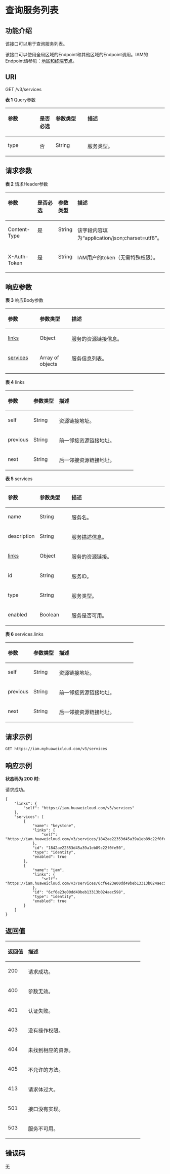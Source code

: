 # 查询服务列表<a name="zh-cn_topic_0057845562"></a>

## 功能介绍<a name="zh-cn_topic_0222037527_section44502025145316"></a>

该接口可以用于查询服务列表。

该接口可以使用全局区域的Endpoint和其他区域的Endpoint调用。IAM的Endpoint请参见：[地区和终端节点](https://developer.huaweicloud.com/endpoint?IAM)。

## URI<a name="zh-cn_topic_0222037527_section4456152510532"></a>

GET /v3/services

**表 1**  Query参数

<a name="zh-cn_topic_0222037527_table945915251537"></a>
<table><thead align="left"><tr id="zh-cn_topic_0222037527_row345882555320"><th class="cellrowborder" valign="top" width="20%" id="mcps1.2.5.1.1"><p id="zh-cn_topic_0222037527_p84601725145320"><a name="zh-cn_topic_0222037527_p84601725145320"></a><a name="zh-cn_topic_0222037527_p84601725145320"></a>参数</p>
</th>
<th class="cellrowborder" valign="top" width="10%" id="mcps1.2.5.1.2"><p id="zh-cn_topic_0222037527_p154625257537"><a name="zh-cn_topic_0222037527_p154625257537"></a><a name="zh-cn_topic_0222037527_p154625257537"></a>是否必选</p>
</th>
<th class="cellrowborder" valign="top" width="20%" id="mcps1.2.5.1.3"><p id="zh-cn_topic_0222037527_p184641825205311"><a name="zh-cn_topic_0222037527_p184641825205311"></a><a name="zh-cn_topic_0222037527_p184641825205311"></a>参数类型</p>
</th>
<th class="cellrowborder" valign="top" width="50%" id="mcps1.2.5.1.4"><p id="zh-cn_topic_0222037527_p14465325165316"><a name="zh-cn_topic_0222037527_p14465325165316"></a><a name="zh-cn_topic_0222037527_p14465325165316"></a>描述</p>
</th>
</tr>
</thead>
<tbody><tr id="zh-cn_topic_0222037527_row5458102510531"><td class="cellrowborder" valign="top" width="20%" headers="mcps1.2.5.1.1 "><p id="zh-cn_topic_0222037527_p1946717255537"><a name="zh-cn_topic_0222037527_p1946717255537"></a><a name="zh-cn_topic_0222037527_p1946717255537"></a>type</p>
</td>
<td class="cellrowborder" valign="top" width="10%" headers="mcps1.2.5.1.2 "><p id="zh-cn_topic_0222037527_p19469112565316"><a name="zh-cn_topic_0222037527_p19469112565316"></a><a name="zh-cn_topic_0222037527_p19469112565316"></a>否</p>
</td>
<td class="cellrowborder" valign="top" width="20%" headers="mcps1.2.5.1.3 "><p id="zh-cn_topic_0222037527_p347082519532"><a name="zh-cn_topic_0222037527_p347082519532"></a><a name="zh-cn_topic_0222037527_p347082519532"></a>String</p>
</td>
<td class="cellrowborder" valign="top" width="50%" headers="mcps1.2.5.1.4 "><p id="zh-cn_topic_0222037527_p347292555312"><a name="zh-cn_topic_0222037527_p347292555312"></a><a name="zh-cn_topic_0222037527_p347292555312"></a>服务类型。</p>
</td>
</tr>
</tbody>
</table>

## 请求参数<a name="zh-cn_topic_0222037527_section1147412252531"></a>

**表 2**  请求Header参数

<a name="zh-cn_topic_0222037527_HeaderParameter"></a>
<table><thead align="left"><tr id="zh-cn_topic_0222037527_row047572514536"><th class="cellrowborder" valign="top" width="20%" id="mcps1.2.5.1.1"><p id="zh-cn_topic_0222037527_p547716258531"><a name="zh-cn_topic_0222037527_p547716258531"></a><a name="zh-cn_topic_0222037527_p547716258531"></a>参数</p>
</th>
<th class="cellrowborder" valign="top" width="20%" id="mcps1.2.5.1.2"><p id="zh-cn_topic_0222037527_p13479725135316"><a name="zh-cn_topic_0222037527_p13479725135316"></a><a name="zh-cn_topic_0222037527_p13479725135316"></a>是否必选</p>
</th>
<th class="cellrowborder" valign="top" width="10%" id="mcps1.2.5.1.3"><p id="zh-cn_topic_0222037527_p1348042565320"><a name="zh-cn_topic_0222037527_p1348042565320"></a><a name="zh-cn_topic_0222037527_p1348042565320"></a>参数类型</p>
</th>
<th class="cellrowborder" valign="top" width="50%" id="mcps1.2.5.1.4"><p id="zh-cn_topic_0222037527_p84823257534"><a name="zh-cn_topic_0222037527_p84823257534"></a><a name="zh-cn_topic_0222037527_p84823257534"></a>描述</p>
</th>
</tr>
</thead>
<tbody><tr id="zh-cn_topic_0222037527_row11475725105312"><td class="cellrowborder" valign="top" width="20%" headers="mcps1.2.5.1.1 "><p id="zh-cn_topic_0222037527_p348372516532"><a name="zh-cn_topic_0222037527_p348372516532"></a><a name="zh-cn_topic_0222037527_p348372516532"></a>Content-Type</p>
</td>
<td class="cellrowborder" valign="top" width="20%" headers="mcps1.2.5.1.2 "><p id="zh-cn_topic_0222037527_p148572575312"><a name="zh-cn_topic_0222037527_p148572575312"></a><a name="zh-cn_topic_0222037527_p148572575312"></a>是</p>
</td>
<td class="cellrowborder" valign="top" width="10%" headers="mcps1.2.5.1.3 "><p id="zh-cn_topic_0222037527_p948716258535"><a name="zh-cn_topic_0222037527_p948716258535"></a><a name="zh-cn_topic_0222037527_p948716258535"></a>String</p>
</td>
<td class="cellrowborder" valign="top" width="50%" headers="mcps1.2.5.1.4 "><p id="zh-cn_topic_0222037527_p1488225195320"><a name="zh-cn_topic_0222037527_p1488225195320"></a><a name="zh-cn_topic_0222037527_p1488225195320"></a>该字段内容填为“application/json;charset=utf8”。</p>
</td>
</tr>
<tr id="zh-cn_topic_0222037527_row847515259539"><td class="cellrowborder" valign="top" width="20%" headers="mcps1.2.5.1.1 "><p id="zh-cn_topic_0222037527_p8490122575311"><a name="zh-cn_topic_0222037527_p8490122575311"></a><a name="zh-cn_topic_0222037527_p8490122575311"></a>X-Auth-Token</p>
</td>
<td class="cellrowborder" valign="top" width="20%" headers="mcps1.2.5.1.2 "><p id="zh-cn_topic_0222037527_p44911625195315"><a name="zh-cn_topic_0222037527_p44911625195315"></a><a name="zh-cn_topic_0222037527_p44911625195315"></a>是</p>
</td>
<td class="cellrowborder" valign="top" width="10%" headers="mcps1.2.5.1.3 "><p id="zh-cn_topic_0222037527_p1749314253534"><a name="zh-cn_topic_0222037527_p1749314253534"></a><a name="zh-cn_topic_0222037527_p1749314253534"></a>String</p>
</td>
<td class="cellrowborder" valign="top" width="50%" headers="mcps1.2.5.1.4 "><p id="zh-cn_topic_0222037527_p34942025185316"><a name="zh-cn_topic_0222037527_p34942025185316"></a><a name="zh-cn_topic_0222037527_p34942025185316"></a>IAM用户的token（无需特殊权限）。</p>
</td>
</tr>
</tbody>
</table>

## 响应参数<a name="zh-cn_topic_0222037527_section1849692510537"></a>

**表 3**  响应Body参数

<a name="zh-cn_topic_0222037527_responseParameter"></a>
<table><thead align="left"><tr id="zh-cn_topic_0222037527_row10498625155317"><th class="cellrowborder" valign="top" width="20%" id="mcps1.2.4.1.1"><p id="zh-cn_topic_0222037527_p4500825185315"><a name="zh-cn_topic_0222037527_p4500825185315"></a><a name="zh-cn_topic_0222037527_p4500825185315"></a>参数</p>
</th>
<th class="cellrowborder" valign="top" width="20%" id="mcps1.2.4.1.2"><p id="zh-cn_topic_0222037527_p165021625135310"><a name="zh-cn_topic_0222037527_p165021625135310"></a><a name="zh-cn_topic_0222037527_p165021625135310"></a>参数类型</p>
</th>
<th class="cellrowborder" valign="top" width="60%" id="mcps1.2.4.1.3"><p id="zh-cn_topic_0222037527_p9503112535313"><a name="zh-cn_topic_0222037527_p9503112535313"></a><a name="zh-cn_topic_0222037527_p9503112535313"></a>描述</p>
</th>
</tr>
</thead>
<tbody><tr id="zh-cn_topic_0222037527_row144981125135318"><td class="cellrowborder" valign="top" width="20%" headers="mcps1.2.4.1.1 "><p id="zh-cn_topic_0222037527_p150418251532"><a name="zh-cn_topic_0222037527_p150418251532"></a><a name="zh-cn_topic_0222037527_p150418251532"></a><a href="#zh-cn_topic_0222037527_response_Rs161Links">links</a></p>
</td>
<td class="cellrowborder" valign="top" width="20%" headers="mcps1.2.4.1.2 "><p id="zh-cn_topic_0222037527_p165061725165312"><a name="zh-cn_topic_0222037527_p165061725165312"></a><a name="zh-cn_topic_0222037527_p165061725165312"></a>Object</p>
</td>
<td class="cellrowborder" valign="top" width="60%" headers="mcps1.2.4.1.3 "><p id="zh-cn_topic_0222037527_p13508172519532"><a name="zh-cn_topic_0222037527_p13508172519532"></a><a name="zh-cn_topic_0222037527_p13508172519532"></a>服务的资源链接信息。</p>
</td>
</tr>
<tr id="zh-cn_topic_0222037527_row12499162585318"><td class="cellrowborder" valign="top" width="20%" headers="mcps1.2.4.1.1 "><p id="zh-cn_topic_0222037527_p9510125125316"><a name="zh-cn_topic_0222037527_p9510125125316"></a><a name="zh-cn_topic_0222037527_p9510125125316"></a><a href="#zh-cn_topic_0222037527_response_Rs161ServicesArritem">services</a></p>
</td>
<td class="cellrowborder" valign="top" width="20%" headers="mcps1.2.4.1.2 "><p id="zh-cn_topic_0222037527_p1551112259531"><a name="zh-cn_topic_0222037527_p1551112259531"></a><a name="zh-cn_topic_0222037527_p1551112259531"></a>Array of objects</p>
</td>
<td class="cellrowborder" valign="top" width="60%" headers="mcps1.2.4.1.3 "><p id="zh-cn_topic_0222037527_p1151316258539"><a name="zh-cn_topic_0222037527_p1151316258539"></a><a name="zh-cn_topic_0222037527_p1151316258539"></a>服务信息列表。</p>
</td>
</tr>
</tbody>
</table>

**表 4**  links

<a name="zh-cn_topic_0222037527_response_Rs161Links"></a>
<table><thead align="left"><tr id="zh-cn_topic_0222037527_row19558192510531"><th class="cellrowborder" valign="top" width="20%" id="mcps1.2.4.1.1"><p id="zh-cn_topic_0222037527_p1560142519538"><a name="zh-cn_topic_0222037527_p1560142519538"></a><a name="zh-cn_topic_0222037527_p1560142519538"></a>参数</p>
</th>
<th class="cellrowborder" valign="top" width="20%" id="mcps1.2.4.1.2"><p id="zh-cn_topic_0222037527_p105611259536"><a name="zh-cn_topic_0222037527_p105611259536"></a><a name="zh-cn_topic_0222037527_p105611259536"></a>参数类型</p>
</th>
<th class="cellrowborder" valign="top" width="60%" id="mcps1.2.4.1.3"><p id="zh-cn_topic_0222037527_p19563102511534"><a name="zh-cn_topic_0222037527_p19563102511534"></a><a name="zh-cn_topic_0222037527_p19563102511534"></a>描述</p>
</th>
</tr>
</thead>
<tbody><tr id="zh-cn_topic_0222037527_row155812515315"><td class="cellrowborder" valign="top" width="20%" headers="mcps1.2.4.1.1 "><p id="zh-cn_topic_0222037527_p9564192515319"><a name="zh-cn_topic_0222037527_p9564192515319"></a><a name="zh-cn_topic_0222037527_p9564192515319"></a>self</p>
</td>
<td class="cellrowborder" valign="top" width="20%" headers="mcps1.2.4.1.2 "><p id="zh-cn_topic_0222037527_p1156622585312"><a name="zh-cn_topic_0222037527_p1156622585312"></a><a name="zh-cn_topic_0222037527_p1156622585312"></a>String</p>
</td>
<td class="cellrowborder" valign="top" width="60%" headers="mcps1.2.4.1.3 "><p id="zh-cn_topic_0222037527_p956722512533"><a name="zh-cn_topic_0222037527_p956722512533"></a><a name="zh-cn_topic_0222037527_p956722512533"></a>资源链接地址。</p>
</td>
</tr>
<tr id="zh-cn_topic_0222037527_row11558152595313"><td class="cellrowborder" valign="top" width="20%" headers="mcps1.2.4.1.1 "><p id="zh-cn_topic_0222037527_p175686258532"><a name="zh-cn_topic_0222037527_p175686258532"></a><a name="zh-cn_topic_0222037527_p175686258532"></a>previous</p>
</td>
<td class="cellrowborder" valign="top" width="20%" headers="mcps1.2.4.1.2 "><p id="zh-cn_topic_0222037527_p14570725125317"><a name="zh-cn_topic_0222037527_p14570725125317"></a><a name="zh-cn_topic_0222037527_p14570725125317"></a>String</p>
</td>
<td class="cellrowborder" valign="top" width="60%" headers="mcps1.2.4.1.3 "><p id="zh-cn_topic_0222037527_p10571202545314"><a name="zh-cn_topic_0222037527_p10571202545314"></a><a name="zh-cn_topic_0222037527_p10571202545314"></a>前一邻接资源链接地址。</p>
</td>
</tr>
<tr id="zh-cn_topic_0222037527_row555802555316"><td class="cellrowborder" valign="top" width="20%" headers="mcps1.2.4.1.1 "><p id="zh-cn_topic_0222037527_p1357313256538"><a name="zh-cn_topic_0222037527_p1357313256538"></a><a name="zh-cn_topic_0222037527_p1357313256538"></a>next</p>
</td>
<td class="cellrowborder" valign="top" width="20%" headers="mcps1.2.4.1.2 "><p id="zh-cn_topic_0222037527_p185741425115310"><a name="zh-cn_topic_0222037527_p185741425115310"></a><a name="zh-cn_topic_0222037527_p185741425115310"></a>String</p>
</td>
<td class="cellrowborder" valign="top" width="60%" headers="mcps1.2.4.1.3 "><p id="zh-cn_topic_0222037527_p3575152585313"><a name="zh-cn_topic_0222037527_p3575152585313"></a><a name="zh-cn_topic_0222037527_p3575152585313"></a>后一邻接资源链接地址。</p>
</td>
</tr>
</tbody>
</table>

**表 5**  services

<a name="zh-cn_topic_0222037527_response_Rs161ServicesArritem"></a>
<table><thead align="left"><tr id="zh-cn_topic_0222037527_row851472517532"><th class="cellrowborder" valign="top" width="20%" id="mcps1.2.4.1.1"><p id="zh-cn_topic_0222037527_p17516182575311"><a name="zh-cn_topic_0222037527_p17516182575311"></a><a name="zh-cn_topic_0222037527_p17516182575311"></a>参数</p>
</th>
<th class="cellrowborder" valign="top" width="20%" id="mcps1.2.4.1.2"><p id="zh-cn_topic_0222037527_p651772565319"><a name="zh-cn_topic_0222037527_p651772565319"></a><a name="zh-cn_topic_0222037527_p651772565319"></a>参数类型</p>
</th>
<th class="cellrowborder" valign="top" width="60%" id="mcps1.2.4.1.3"><p id="zh-cn_topic_0222037527_p6519132515316"><a name="zh-cn_topic_0222037527_p6519132515316"></a><a name="zh-cn_topic_0222037527_p6519132515316"></a>描述</p>
</th>
</tr>
</thead>
<tbody><tr id="zh-cn_topic_0222037527_row195149257533"><td class="cellrowborder" valign="top" width="20%" headers="mcps1.2.4.1.1 "><p id="zh-cn_topic_0222037527_p1521192515316"><a name="zh-cn_topic_0222037527_p1521192515316"></a><a name="zh-cn_topic_0222037527_p1521192515316"></a>name</p>
</td>
<td class="cellrowborder" valign="top" width="20%" headers="mcps1.2.4.1.2 "><p id="zh-cn_topic_0222037527_p1522925115316"><a name="zh-cn_topic_0222037527_p1522925115316"></a><a name="zh-cn_topic_0222037527_p1522925115316"></a>String</p>
</td>
<td class="cellrowborder" valign="top" width="60%" headers="mcps1.2.4.1.3 "><p id="zh-cn_topic_0222037527_p145241525175311"><a name="zh-cn_topic_0222037527_p145241525175311"></a><a name="zh-cn_topic_0222037527_p145241525175311"></a>服务名。</p>
</td>
</tr>
<tr id="zh-cn_topic_0222037527_row25143250534"><td class="cellrowborder" valign="top" width="20%" headers="mcps1.2.4.1.1 "><p id="zh-cn_topic_0222037527_p115250258531"><a name="zh-cn_topic_0222037527_p115250258531"></a><a name="zh-cn_topic_0222037527_p115250258531"></a>description</p>
</td>
<td class="cellrowborder" valign="top" width="20%" headers="mcps1.2.4.1.2 "><p id="zh-cn_topic_0222037527_p155261425145313"><a name="zh-cn_topic_0222037527_p155261425145313"></a><a name="zh-cn_topic_0222037527_p155261425145313"></a>String</p>
</td>
<td class="cellrowborder" valign="top" width="60%" headers="mcps1.2.4.1.3 "><p id="zh-cn_topic_0222037527_p9528192555312"><a name="zh-cn_topic_0222037527_p9528192555312"></a><a name="zh-cn_topic_0222037527_p9528192555312"></a>服务描述信息。</p>
</td>
</tr>
<tr id="zh-cn_topic_0222037527_row85144257535"><td class="cellrowborder" valign="top" width="20%" headers="mcps1.2.4.1.1 "><p id="zh-cn_topic_0222037527_p14529142595315"><a name="zh-cn_topic_0222037527_p14529142595315"></a><a name="zh-cn_topic_0222037527_p14529142595315"></a><a href="#zh-cn_topic_0222037527_response_Rs161ServicesArritemLinks">links</a></p>
</td>
<td class="cellrowborder" valign="top" width="20%" headers="mcps1.2.4.1.2 "><p id="zh-cn_topic_0222037527_p14531202519533"><a name="zh-cn_topic_0222037527_p14531202519533"></a><a name="zh-cn_topic_0222037527_p14531202519533"></a>Object</p>
</td>
<td class="cellrowborder" valign="top" width="60%" headers="mcps1.2.4.1.3 "><p id="zh-cn_topic_0222037527_p453318256537"><a name="zh-cn_topic_0222037527_p453318256537"></a><a name="zh-cn_topic_0222037527_p453318256537"></a>服务的资源链接。</p>
</td>
</tr>
<tr id="zh-cn_topic_0222037527_row1551472545319"><td class="cellrowborder" valign="top" width="20%" headers="mcps1.2.4.1.1 "><p id="zh-cn_topic_0222037527_p145351925195315"><a name="zh-cn_topic_0222037527_p145351925195315"></a><a name="zh-cn_topic_0222037527_p145351925195315"></a>id</p>
</td>
<td class="cellrowborder" valign="top" width="20%" headers="mcps1.2.4.1.2 "><p id="zh-cn_topic_0222037527_p12536102575317"><a name="zh-cn_topic_0222037527_p12536102575317"></a><a name="zh-cn_topic_0222037527_p12536102575317"></a>String</p>
</td>
<td class="cellrowborder" valign="top" width="60%" headers="mcps1.2.4.1.3 "><p id="zh-cn_topic_0222037527_p453732511539"><a name="zh-cn_topic_0222037527_p453732511539"></a><a name="zh-cn_topic_0222037527_p453732511539"></a>服务ID。</p>
</td>
</tr>
<tr id="zh-cn_topic_0222037527_row195147259535"><td class="cellrowborder" valign="top" width="20%" headers="mcps1.2.4.1.1 "><p id="zh-cn_topic_0222037527_p7539112513536"><a name="zh-cn_topic_0222037527_p7539112513536"></a><a name="zh-cn_topic_0222037527_p7539112513536"></a>type</p>
</td>
<td class="cellrowborder" valign="top" width="20%" headers="mcps1.2.4.1.2 "><p id="zh-cn_topic_0222037527_p16540725155320"><a name="zh-cn_topic_0222037527_p16540725155320"></a><a name="zh-cn_topic_0222037527_p16540725155320"></a>String</p>
</td>
<td class="cellrowborder" valign="top" width="60%" headers="mcps1.2.4.1.3 "><p id="zh-cn_topic_0222037527_p8542162517538"><a name="zh-cn_topic_0222037527_p8542162517538"></a><a name="zh-cn_topic_0222037527_p8542162517538"></a>服务类型。</p>
</td>
</tr>
<tr id="zh-cn_topic_0222037527_row16514182525313"><td class="cellrowborder" valign="top" width="20%" headers="mcps1.2.4.1.1 "><p id="zh-cn_topic_0222037527_p165443254531"><a name="zh-cn_topic_0222037527_p165443254531"></a><a name="zh-cn_topic_0222037527_p165443254531"></a>enabled</p>
</td>
<td class="cellrowborder" valign="top" width="20%" headers="mcps1.2.4.1.2 "><p id="zh-cn_topic_0222037527_p5545152510539"><a name="zh-cn_topic_0222037527_p5545152510539"></a><a name="zh-cn_topic_0222037527_p5545152510539"></a>Boolean</p>
</td>
<td class="cellrowborder" valign="top" width="60%" headers="mcps1.2.4.1.3 "><p id="zh-cn_topic_0222037527_p954672525315"><a name="zh-cn_topic_0222037527_p954672525315"></a><a name="zh-cn_topic_0222037527_p954672525315"></a>服务是否可用。</p>
</td>
</tr>
</tbody>
</table>

**表 6**  services.links

<a name="zh-cn_topic_0222037527_response_Rs161ServicesArritemLinks"></a>
<table><thead align="left"><tr id="zh-cn_topic_0222037527_row145486259539"><th class="cellrowborder" valign="top" width="20%" id="mcps1.2.4.1.1"><p id="zh-cn_topic_0222037527_p195501251530"><a name="zh-cn_topic_0222037527_p195501251530"></a><a name="zh-cn_topic_0222037527_p195501251530"></a>参数</p>
</th>
<th class="cellrowborder" valign="top" width="20%" id="mcps1.2.4.1.2"><p id="zh-cn_topic_0222037527_p15551112514534"><a name="zh-cn_topic_0222037527_p15551112514534"></a><a name="zh-cn_topic_0222037527_p15551112514534"></a>参数类型</p>
</th>
<th class="cellrowborder" valign="top" width="60%" id="mcps1.2.4.1.3"><p id="zh-cn_topic_0222037527_p13553725175315"><a name="zh-cn_topic_0222037527_p13553725175315"></a><a name="zh-cn_topic_0222037527_p13553725175315"></a>描述</p>
</th>
</tr>
</thead>
<tbody><tr id="zh-cn_topic_0222037527_row854814252535"><td class="cellrowborder" valign="top" width="20%" headers="mcps1.2.4.1.1 "><p id="zh-cn_topic_0222037527_p4554112515538"><a name="zh-cn_topic_0222037527_p4554112515538"></a><a name="zh-cn_topic_0222037527_p4554112515538"></a>self</p>
</td>
<td class="cellrowborder" valign="top" width="20%" headers="mcps1.2.4.1.2 "><p id="zh-cn_topic_0222037527_p655617252538"><a name="zh-cn_topic_0222037527_p655617252538"></a><a name="zh-cn_topic_0222037527_p655617252538"></a>String</p>
</td>
<td class="cellrowborder" valign="top" width="60%" headers="mcps1.2.4.1.3 "><p id="zh-cn_topic_0222037527_p15557112511537"><a name="zh-cn_topic_0222037527_p15557112511537"></a><a name="zh-cn_topic_0222037527_p15557112511537"></a>资源链接地址。</p>
</td>
</tr>
<tr id="row67171057161612"><td class="cellrowborder" valign="top" width="20%" headers="mcps1.2.4.1.1 "><p id="p87071457101616"><a name="p87071457101616"></a><a name="p87071457101616"></a>previous</p>
</td>
<td class="cellrowborder" valign="top" width="20%" headers="mcps1.2.4.1.2 "><p id="p1570785717162"><a name="p1570785717162"></a><a name="p1570785717162"></a>String</p>
</td>
<td class="cellrowborder" valign="top" width="60%" headers="mcps1.2.4.1.3 "><p id="p17071257131615"><a name="p17071257131615"></a><a name="p17071257131615"></a>前一邻接资源链接地址。</p>
</td>
</tr>
<tr id="row57151571167"><td class="cellrowborder" valign="top" width="20%" headers="mcps1.2.4.1.1 "><p id="p970710576168"><a name="p970710576168"></a><a name="p970710576168"></a>next</p>
</td>
<td class="cellrowborder" valign="top" width="20%" headers="mcps1.2.4.1.2 "><p id="p10707105718162"><a name="p10707105718162"></a><a name="p10707105718162"></a>String</p>
</td>
<td class="cellrowborder" valign="top" width="60%" headers="mcps1.2.4.1.3 "><p id="p770755711617"><a name="p770755711617"></a><a name="p770755711617"></a>后一邻接资源链接地址。</p>
</td>
</tr>
</tbody>
</table>

## 请求示例<a name="zh-cn_topic_0222037527_section19576925175318"></a>

```
GET https://iam.myhuaweicloud.com/v3/services
```

## 响应示例<a name="zh-cn_topic_0222037527_section1580825175312"></a>

**状态码为 200 时:**

请求成功。

```
{
    "links": {
        "self": "https://iam.huaweicloud.com/v3/services"
    },
    "services": [
        {
            "name": "keystone",
            "links": {
                "self": "https://iam.huaweicloud.com/v3/services/1842ae22353d45a39a1eb89c22f0fe50"
            },
            "id": "1842ae22353d45a39a1eb89c22f0fe50",
            "type": "identity",
            "enabled": true
        },
        {
            "name": "iam",
            "links": {
                "self": "https://iam.huaweicloud.com/v3/services/6cf6e23e00dd49beb13313b024aec598"
            },
            "id": "6cf6e23e00dd49beb13313b024aec598",
            "type": "identity",
            "enabled": true
        }
    ]
}
```

## 返回值<a name="zh-cn_topic_0222037527_section1461852517538"></a>

<a name="zh-cn_topic_0222037527_table333"></a>
<table><thead align="left"><tr id="zh-cn_topic_0222037527_row9619192514536"><th class="cellrowborder" valign="top" width="15%" id="mcps1.1.3.1.1"><p id="zh-cn_topic_0222037527_p196215250538"><a name="zh-cn_topic_0222037527_p196215250538"></a><a name="zh-cn_topic_0222037527_p196215250538"></a>返回值</p>
</th>
<th class="cellrowborder" valign="top" width="85%" id="mcps1.1.3.1.2"><p id="zh-cn_topic_0222037527_p16622925165320"><a name="zh-cn_topic_0222037527_p16622925165320"></a><a name="zh-cn_topic_0222037527_p16622925165320"></a>描述</p>
</th>
</tr>
</thead>
<tbody><tr id="zh-cn_topic_0222037527_row1862016252539"><td class="cellrowborder" valign="top" width="15%" headers="mcps1.1.3.1.1 "><p id="zh-cn_topic_0222037527_p1162422514537"><a name="zh-cn_topic_0222037527_p1162422514537"></a><a name="zh-cn_topic_0222037527_p1162422514537"></a>200</p>
</td>
<td class="cellrowborder" valign="top" width="85%" headers="mcps1.1.3.1.2 "><p id="zh-cn_topic_0222037527_p862542525318"><a name="zh-cn_topic_0222037527_p862542525318"></a><a name="zh-cn_topic_0222037527_p862542525318"></a>请求成功。</p>
</td>
</tr>
<tr id="zh-cn_topic_0222037527_row0620162555319"><td class="cellrowborder" valign="top" width="15%" headers="mcps1.1.3.1.1 "><p id="zh-cn_topic_0222037527_p5626102520536"><a name="zh-cn_topic_0222037527_p5626102520536"></a><a name="zh-cn_topic_0222037527_p5626102520536"></a>400</p>
</td>
<td class="cellrowborder" valign="top" width="85%" headers="mcps1.1.3.1.2 "><p id="zh-cn_topic_0222037527_p1662802518537"><a name="zh-cn_topic_0222037527_p1662802518537"></a><a name="zh-cn_topic_0222037527_p1662802518537"></a>参数无效。</p>
</td>
</tr>
<tr id="zh-cn_topic_0222037527_row10620625115310"><td class="cellrowborder" valign="top" width="15%" headers="mcps1.1.3.1.1 "><p id="zh-cn_topic_0222037527_p2630625185316"><a name="zh-cn_topic_0222037527_p2630625185316"></a><a name="zh-cn_topic_0222037527_p2630625185316"></a>401</p>
</td>
<td class="cellrowborder" valign="top" width="85%" headers="mcps1.1.3.1.2 "><p id="zh-cn_topic_0222037527_p9631125165311"><a name="zh-cn_topic_0222037527_p9631125165311"></a><a name="zh-cn_topic_0222037527_p9631125165311"></a>认证失败。</p>
</td>
</tr>
<tr id="zh-cn_topic_0222037527_row126201625155314"><td class="cellrowborder" valign="top" width="15%" headers="mcps1.1.3.1.1 "><p id="zh-cn_topic_0222037527_p86321925105319"><a name="zh-cn_topic_0222037527_p86321925105319"></a><a name="zh-cn_topic_0222037527_p86321925105319"></a>403</p>
</td>
<td class="cellrowborder" valign="top" width="85%" headers="mcps1.1.3.1.2 "><p id="zh-cn_topic_0222037527_p863482585317"><a name="zh-cn_topic_0222037527_p863482585317"></a><a name="zh-cn_topic_0222037527_p863482585317"></a>没有操作权限。</p>
</td>
</tr>
<tr id="zh-cn_topic_0222037527_row106203256530"><td class="cellrowborder" valign="top" width="15%" headers="mcps1.1.3.1.1 "><p id="zh-cn_topic_0222037527_p11635162555316"><a name="zh-cn_topic_0222037527_p11635162555316"></a><a name="zh-cn_topic_0222037527_p11635162555316"></a>404</p>
</td>
<td class="cellrowborder" valign="top" width="85%" headers="mcps1.1.3.1.2 "><p id="zh-cn_topic_0222037527_p20636192565310"><a name="zh-cn_topic_0222037527_p20636192565310"></a><a name="zh-cn_topic_0222037527_p20636192565310"></a>未找到相应的资源。</p>
</td>
</tr>
<tr id="zh-cn_topic_0222037527_row17620142518535"><td class="cellrowborder" valign="top" width="15%" headers="mcps1.1.3.1.1 "><p id="zh-cn_topic_0222037527_p156381225115315"><a name="zh-cn_topic_0222037527_p156381225115315"></a><a name="zh-cn_topic_0222037527_p156381225115315"></a>405</p>
</td>
<td class="cellrowborder" valign="top" width="85%" headers="mcps1.1.3.1.2 "><p id="zh-cn_topic_0222037527_p186391925175319"><a name="zh-cn_topic_0222037527_p186391925175319"></a><a name="zh-cn_topic_0222037527_p186391925175319"></a>不允许的方法。</p>
</td>
</tr>
<tr id="zh-cn_topic_0222037527_row462082510531"><td class="cellrowborder" valign="top" width="15%" headers="mcps1.1.3.1.1 "><p id="zh-cn_topic_0222037527_p764019256532"><a name="zh-cn_topic_0222037527_p764019256532"></a><a name="zh-cn_topic_0222037527_p764019256532"></a>413</p>
</td>
<td class="cellrowborder" valign="top" width="85%" headers="mcps1.1.3.1.2 "><p id="zh-cn_topic_0222037527_p864219258532"><a name="zh-cn_topic_0222037527_p864219258532"></a><a name="zh-cn_topic_0222037527_p864219258532"></a>请求体过大。</p>
</td>
</tr>
<tr id="zh-cn_topic_0222037527_row19620132511536"><td class="cellrowborder" valign="top" width="15%" headers="mcps1.1.3.1.1 "><p id="zh-cn_topic_0222037527_p064332575314"><a name="zh-cn_topic_0222037527_p064332575314"></a><a name="zh-cn_topic_0222037527_p064332575314"></a>501</p>
</td>
<td class="cellrowborder" valign="top" width="85%" headers="mcps1.1.3.1.2 "><p id="zh-cn_topic_0222037527_p12644112511536"><a name="zh-cn_topic_0222037527_p12644112511536"></a><a name="zh-cn_topic_0222037527_p12644112511536"></a>接口没有实现。</p>
</td>
</tr>
<tr id="zh-cn_topic_0222037527_row13620825175316"><td class="cellrowborder" valign="top" width="15%" headers="mcps1.1.3.1.1 "><p id="zh-cn_topic_0222037527_p264632595320"><a name="zh-cn_topic_0222037527_p264632595320"></a><a name="zh-cn_topic_0222037527_p264632595320"></a>503</p>
</td>
<td class="cellrowborder" valign="top" width="85%" headers="mcps1.1.3.1.2 "><p id="zh-cn_topic_0222037527_p1647202518533"><a name="zh-cn_topic_0222037527_p1647202518533"></a><a name="zh-cn_topic_0222037527_p1647202518533"></a>服务不可用。</p>
</td>
</tr>
</tbody>
</table>

## 错误码<a name="zh-cn_topic_0222037527_section1064962520535"></a>

无

